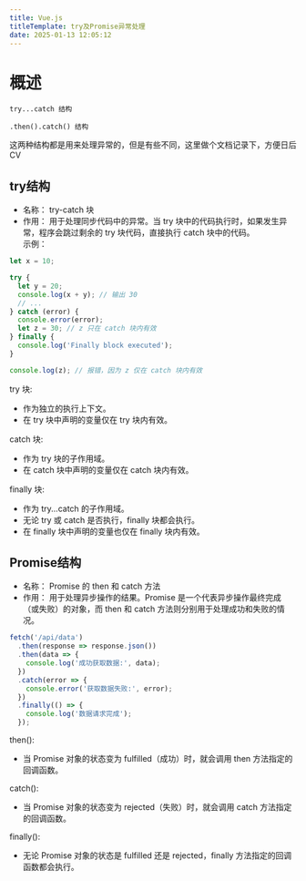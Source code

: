 ```yaml
---
title: Vue.js
titleTemplate: try及Promise异常处理
date: 2025-01-13 12:05:12
---
```


# 概述

`try...catch 结构`

`.then().catch() 结构`

这两种结构都是用来处理异常的，但是有些不同，这里做个文档记录下，方便日后CV


## try结构

- 名称： try-catch 块<br />
- 作用： 用于处理同步代码中的异常。当 try 块中的代码执行时，如果发生异常，程序会跳过剩余的 try 块代码，直接执行 catch 块中的代码。<br />
示例：

```javascript
let x = 10;

try {
  let y = 20;
  console.log(x + y); // 输出 30
  // ...
} catch (error) {
  console.error(error);
  let z = 30; // z 只在 catch 块内有效
} finally {
  console.log('Finally block executed');
}

console.log(z); // 报错，因为 z 仅在 catch 块内有效
```

try 块:
- 作为独立的执行上下文。
- 在 try 块中声明的变量仅在 try 块内有效。

catch 块:
- 作为 try 块的子作用域。
- 在 catch 块中声明的变量仅在 catch 块内有效。

finally 块:
- 作为 try...catch 的子作用域。
- 无论 try 或 catch 是否执行，finally 块都会执行。
- 在 finally 块中声明的变量也仅在 finally 块内有效。



## Promise结构

- 名称： Promise 的 then 和 catch 方法
- 作用： 用于处理异步操作的结果。Promise 是一个代表异步操作最终完成（或失败）的对象，而 then 和 catch 方法则分别用于处理成功和失败的情况。

```javascript
fetch('/api/data')
  .then(response => response.json())
  .then(data => {
    console.log('成功获取数据:', data);
  })
  .catch(error => {
    console.error('获取数据失败:', error);
  })
  .finally(() => {
    console.log('数据请求完成');
  });
```

then(): 
- 当 Promise 对象的状态变为 fulfilled（成功）时，就会调用 then 方法指定的回调函数。

catch(): 
- 当 Promise 对象的状态变为 rejected（失败）时，就会调用 catch 方法指定的回调函数。

finally(): 
- 无论 Promise 对象的状态是 fulfilled 还是 rejected，finally 方法指定的回调函数都会执行。

